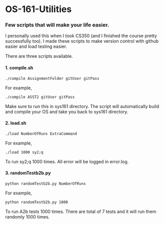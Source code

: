 # OS-161-Utilities

### Few scripts that will make your life easier.

I personally used this when I took CS350 (and I finished the course pretty successfully too).
I made these scripts to make version control with github easier and load testing easier.

There are three scripts available. 

#### 1. compile.sh

```
./compile AssignmentFolder gitUser gitPass
```
For example,
```
./compile ASST2 gitUser gitPass
```

Make sure to run this in sys161 directory.
The script will automatically build and compile your OS and take you back to sys161 directory.

#### 2. load.sh

```
./load NumberOfRuns ExtraCommand
```
For example,
```
./load 1000 sy2;q
```

To run sy2;q 1000 times.
All error will be logged in error.log.

#### 3. randomTestb2b.py

```
python randomTestb2b.py NumberOfRuns
```
For example,
```
python randomTestb2b.py 1000
```

To run A2b tests 1000 times.
There are total of 7 tests and it will run them randomly 1000 times.
